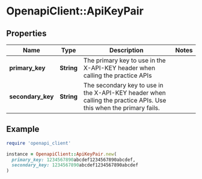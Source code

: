 # OpenapiClient::ApiKeyPair

## Properties

| Name | Type | Description | Notes |
| ---- | ---- | ----------- | ----- |
| **primary_key** | **String** | The primary key to use in the X-API-KEY header when calling the practice APIs |  |
| **secondary_key** | **String** | The secondary key to use in the X-API-KEY header when calling the practice APIs. Use this when the primary fails. |  |

## Example

```ruby
require 'openapi_client'

instance = OpenapiClient::ApiKeyPair.new(
  primary_key: 1234567890abcdef1234567890abcdef,
  secondary_key: 1234567890abcdef1234567890abcdef
)
```

